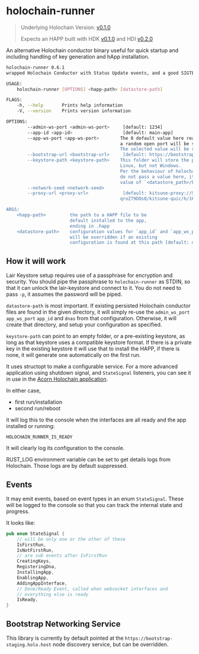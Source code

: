 # holochain-runner

> Underlying Holochain Version: [v0.1.0](https://github.com/holochain/holochain/blob/main/CHANGELOG.md#20230126223635)
>
> Expects an HAPP built with HDK [v0.1.0](https://docs.rs/hdk/0.1.0/hdk/index.html) and HDI [v0.2.0](https://docs.rs/hdi/0.2.0/hdi/index.html)

An alternative Holochain conductor binary useful for quick startup and including handling of key generation and hApp installation.

```bash
holochain-runner 0.6.1
wrapped Holochain Conductor with Status Update events, and a good SIGTERM kill switch

USAGE:
    holochain-runner [OPTIONS] <happ-path> [datastore-path]

FLAGS:
    -h, --help       Prints help information
    -V, --version    Prints version information

OPTIONS:
        --admin-ws-port <admin-ws-port>     [default: 1234]
        --app-id <app-id>                   [default: main-app]
        --app-ws-port <app-ws-port>        The 0 default value here really means that
                                           a random open port will be selected if you don't pass one.
                                           The selected value will be reported out in the logs. [default: 0]
        --bootstrap-url <bootstrap-url>     [default: https://bootstrap-staging.holo.host]
        --keystore-path <keystore-path>    This folder will store the private keys. It is encrypted on both Mac and
                                           Linux, but not Windows.
                                           Per the behaviour of holochain itself, if you
                                           do not pass a value here, it will use a default which is equal to the
                                           value of `<datastore_path>/keystore`.
        --network-seed <network-seed>
        --proxy-url <proxy-url>             [default: kitsune-proxy://SYVd4CF3BdJ4DS7KwLLgeU3_DbHoZ34Y-
                                           qroZ79DOs8/kitsune-quic/h/165.22.32.11/p/5779/--]

ARGS:
    <happ-path>         the path to a HAPP file to be
                        default installed to the app,
                        ending in .happ
    <datastore-path>    configuration values for `app_id` and `app_ws_port`
                        will be overridden if an existing
                        configuration is found at this path [default: databases]
```
## How it will work

Lair Keystore setup requires use of a passphrase for encryption and security.
You should pipe the passphrase to `holochain-runner` as STDIN, so that it can unlock the lair-keystore and connect to it. You do not need to pass `-p`, it assumes the password will be piped.

`datastore-path` is most important. If existing persisted Holochain conductor files
are found in the given directory, it will simply re-use the `admin_ws_port` `app_ws_port` `app_id` and `dnas` from that configuration. Otherwise, it will create that directory, and setup your configuration as specified.

`keystore-path` can point to an empty folder, or a pre-existing keystore, as long as that keystore uses a compatible keystore format. If there is a private key in the existing keystore it will use that to install the HAPP, if there is none, it will generate one automatically on the first run.

It uses structopt to make a configurable service. For a more advanced application using shutdown signal, and `StateSignal` listeners, you can see it in use in the [Acorn Holochain application](https://github.com/h-be/acorn/blob/main/conductor/src/main.rs).

In either case,

- first run/installation
- second run/reboot

it will log this to the console when the interfaces are all ready and the app installed or running:

`HOLOCHAIN_RUNNER_IS_READY`

It will clearly log its configuration to the console.

RUST_LOG environment variable can be set to get details logs from Holochain. Those logs are by default suppressed.

## Events

It may emit events, based on event types in an enum `StateSignal`. These will be logged to the console
so that you can track the internal state and progress.

It looks like:

```rust
pub enum StateSignal {
    // will be only one or the other of these
    IsFirstRun,
    IsNotFirstRun,
    // are sub events after IsFirstRun
    CreatingKeys,
    RegisteringDna,
    InstallingApp,
    EnablingApp,
    AddingAppInterface,
    // Done/Ready Event, called when websocket interfaces and
    // everything else is ready
    IsReady,
}
```

## Bootstrap Networking Service

This library is currently by default pointed at the `https://bootstrap-staging.holo.host` node discovery service, but can be overridden.
